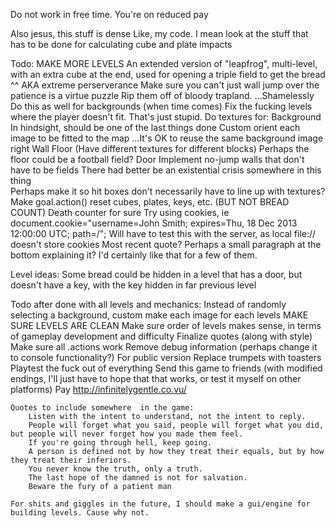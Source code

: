 Do not work in free time. You're on reduced pay

Also jesus, this stuff is dense
Like, my code. I mean look at the stuff that has to be done for calculating cube and plate impacts

Todo: <!-- Comment means it's been completed -->
	MAKE MORE LEVELS
		An extended version of "leapfrog", multi-level, with an extra cube at the end, used for opening a triple field to get the bread
		^^ AKA extreme perserverance
		Make sure you can't just wall jump over the patience is a virtue puzzle
	Rip them off of bloody trapland. 
	...Shamelessly
	<!-- Make textures working (then figure out hitboxes) -->
	<!-- Have a better way of loading texture images
		Shouldn't be a manual way of loading them. There's definitely a better way.
		Ie: an array of strings of each name of the image and file
		Can be assigned using javascript object ["property"] syntax -->
		Do this as well for backgrounds (when time comes)
	Fix the fucking levels where the player doesn't fit. That's just stupid. 
	Do textures for:
		Background
			In hindsight, should be one of the last things done
			Custom orient each image to be fitted to the map
			...It's OK to reuse the same background image right
		<!-- Player -->
		<!-- Critter -->
		Wall
		<!-- Bread -->
		<!-- Goal -->
			<!-- Bread castle? -->
		Floor (Have different textures for different blocks)
			Perhaps the floor could be a football field?
		<!-- Numbers -->
		<!--0
			1
			2
			3
			4
			5
			6
			7
			8
			9 -->
		<!-- Key -->
		Door
		<!-- Cube -->
		<!-- Plate -->
		<!-- Field -->
			<!-- For fields, gonna change the way that they work, ie. -->
			<!-- Probably have a sort of laser field implemented (see concept art) -->
			<!-- This is where animation might actually come in. When fields are opened, I'll render an image of an open field, and when closed, I'll render an image of a closed field (and set its height to a much smaller value, so collision still works) -->
	<!-- Make hud parts work: -->
		<!-- Level -->
		<!-- Level count -->
		<!-- Keys -->
		<!-- Keys count -->
		<!-- Bread -->
		<!-- Bread count -->
		<!-- Code for loading those numbers -->
	<!-- Perhaps the hud could be set up in a way such that it won't rerender itself unless something's changed? If FPS is an issue I'll set that up. -->
	<!-- ^^ that's a really good idea -->
	<!-- Make quotes be loaded from each individual bread, as opposed to from a quotes array -->
	Implement no-jump walls that don't have to be fields
	<!-- There's an interesting glitch with corners. Worth checking out  -->
	<!-- Goal shouldn't be activated until keypress, like jump.
		Better user feel that way -->
	<!-- Fields should electrocute people -->
	<!-- Render cube being held in direction of movement -->
	<!-- Reset level on death -->
	There had better be an existential crisis somewhere in this thing	
	<!-- Perhaps an innate reset function within each world level? -->
	<!-- Implement WASD support -->
	Perhaps make it so hit boxes don't necessarily have to line up with textures?
	<!-- Perhaps put the entire world data object into its own file, just for simpler level design. 
		Make world.js purely for rendering
		Make entities.js purely for interactions (it's OK if this and world have some overlap)
		Make a new data.js purely for storing world data -->
	<!-- Perhaps all fields should have plates on both sides of them? For simplicity to the user -->
	<!-- Make fields work possible to work based on multiple pressure plates where only one has to be open -->
	Make goal.action() reset cubes, plates, keys, etc. (BUT NOT BREAD COUNT)
	<!-- More debug tools -->
	<!-- Implement quotes -->
	<!-- Implement snowman style banner announcements (useful for quotes given on picking up bread) -->
	<!-- Death animation -->
	Death counter for sure
		Try using cookies, ie
			document.cookie="username=John Smith; expires=Thu, 18 Dec 2013 12:00:00 UTC; path=/";
		Will have to test this with the server, as local file:// doesn't store cookies
	<!-- ...Animations? -->
	<!-- Timer? -->
	Most recent quote?
		Perhaps a small paragraph at the bottom explaining it? I'd certainly like that for a few of them.

Level ideas:
	Some bread could be hidden in a level that has a door, but doesn't have a key, with the key hidden in far previous level

Todo after done with all levels and mechanics:
	Instead of randomly selecting a background, custom make each image for each levels
	MAKE SURE LEVELS ARE CLEAN
	Make sure order of levels makes sense, in terms of gameplay development and difficulty
	Finalize quotes (along with style)
	Make sure all .actions work
	Remove debug information (perhaps change it to console functionality?)
	For public version
		Replace trumpets with toasters
	Playtest the fuck out of everything
	Send this game to friends (with modified endings, I'll just have to hope that that works, or test it myself on other platforms)
	Pay http://infinitelygentle.co.vu/


	Quotes to include somewhere  in the game:
		Listen with the intent to understand, not the intent to reply.
		People will forget what you said, people will forget what you did, but people will never forget how you made them feel.
		If you're going through hell, keep going.
		A person is defined not by how they treat their equals, but by how they treat their inferiors.
		You never know the truth, only a truth.
		The last hope of the damned is not for salvation.
		Beware the fury of a patient man

	For shits and giggles in the future, I should make a gui/engine for building levels. Cause why not.